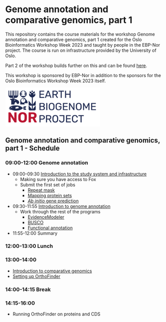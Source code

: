 # Genome annotation and comparative genomics, part 1

This repository contains the course materials for the workshop Genome annotation and comparative genomics, part 1 created for the Oslo Bioinformatics Workshop Week 2023 and taught by people in the EBP-Nor project. The course is run on infrastructure provided by the University of Oslo. 

Part 2 of the workshop builds further on this and can be found [here](https://github.com/ebp-nor/genome_annotation_comparative_genomics_part2). 

This workshop is sponsored by EBP-Nor in addition to the sponsors for the Oslo Bioinformatics Workshop Week 2023 itself. 

<img src="EBP_Nor-orig.png" alt="EBP_Nor logo" width="300"/>

##  Genome annotation and comparative genomics, part 1 - Schedule

### 09:00-12:00 Genome annotation

* 09:00-09:30 [Introduction to the study system and infrastructure](00_introduction.md)
  * Making sure you have access to Fox
  * Submit the first set of jobs
    * [Repeat mask](01_repeatmasking.md)
    * [Mapping protein sets](02_miniprot.md)
    * [_Ab initio_ gene prediction](03_galba.md)
* 09:30-11:55 [Introduction to genome annotation](slides_morning.pdf)
  * Work through the rest of the programs
    * [EvidenceModeler](04_evm.md)
    * [BUSCO](05_busco.md)
    * [Functional annotation](06_functional.md) 
* 11:55-12:00 Summary

### 12:00-13:00 Lunch

### 13:00-14:00 
* [Introduction to comparative genomics](slides_afternoon.pdf)
* [Setting up OrthoFinder](orthofinder.md)

### 14:00-14:15 Break

### 14:15-16:00 
* Running OrthoFinder on proteins and CDS
